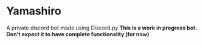 # Yamashiro
A private discord bot made using Discord.py
**This is a work in progress bot. Don't expect it to have complete functionality (for now)**
